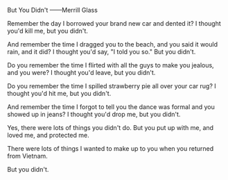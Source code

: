 But You Didn't ——Merrill Glass

Remember the day I borrowed your brand new car and dented it?
I thought you'd kill me, but you didn't.

And remember the time I dragged you to the beach, and you said it would rain, and it did?
I thought you'd say, "I told you so." But you didn't.

Do you remember the time I flirted with all the guys to make you jealous, and you were?
I thought you'd leave, but you didn't.

Do you remember the time I spilled strawberry pie all over your car rug?
I thought you'd hit me, but you didn't.

And remember the time I forgot to tell you the dance was formal and you showed up in jeans?
I thought you'd drop me, but you didn't.

Yes, there were lots of things you didn't do.
But you put up with me, and loved me, and protected me.

There were lots of things I wanted to make up to you when you returned from Vietnam.

But you didn't.
